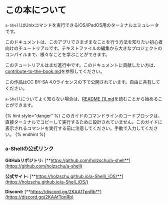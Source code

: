 # この本について

`a-Shell`はUnixコマンドを実行できるiOS/iPadOS用のターミナルエミュレータです。

このドキュメントは、このアプリでさまざまなことを行う方法を知りたい初心者向けのチュートリアルです。テキストファイルの編集から大きなプロジェクトのコンパイルまで、様々なことを学ぶことができます。

このチュートリアルはまだ進行中です。このドキュメントに貢献したい方は、[contribute-to-the-book.md](contribute-to-the-book.md)を参照してください。

この作品はCC BY-SA 4.0ライセンスの下で公開されています。自由に共有してください。

`a-Shell`についてよく知らない場合は、[README (1).md](README%20(1).md)を読むことから始めることができます。

{% hint style="danger" %}
このガイドのコマンドラインのコードブロックは、直接ターミナルでコピーして実行するために設計されていません。このガイドに表示されるコマンドを実行する前に注意してください。手動で入力してください。
{% endhint %}

### a-Shellの公式リンク

**GitHubリポジトリ:** [**https://github.com/holzschu/a-shell**](https://github.com/holzschu/a-shell)

**公式サイト:** [**https://holzschu.github.io/a-Shell\_iOS/**](https://holzschu.github.io/a-Shell_iOS/)

**Discord:** [**https://discord.gg/2KAAfTpnRb**](https://discord.gg/2KAAfTpnRb)
